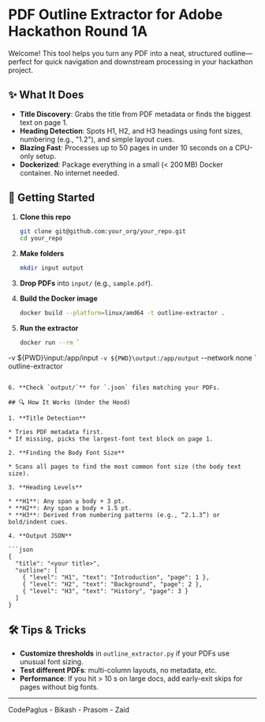 # PDF Outline Extractor for Adobe Hackathon Round 1A

Welcome! This tool helps you turn any PDF into a neat, structured outline—perfect for quick navigation and downstream processing in your hackathon project.

## ✨ What It Does

* **Title Discovery**: Grabs the title from PDF metadata or finds the biggest text on page 1.
* **Heading Detection**: Spots H1, H2, and H3 headings using font sizes, numbering (e.g., "1.2"), and simple layout cues.
* **Blazing Fast**: Processes up to 50 pages in under 10 seconds on a CPU-only setup.
* **Dockerized**: Package everything in a small (< 200 MB) Docker container. No internet needed.

## 🚀 Getting Started

1. **Clone this repo**

   ```bash
   git clone git@github.com:your_org/your_repo.git
   cd your_repo
   ```

2. **Make folders**

   ```bash
   mkdir input output
   ```

3. **Drop PDFs** into `input/` (e.g., `sample.pdf`).

4. **Build the Docker image**

   ```bash
   docker build --platform=linux/amd64 -t outline-extractor .
   ```

5. **Run the extractor**

   ```bash
   docker run --rm `
  -v ${PWD}\input:/app/input `
  -v ${PWD}\output:/app/output `
  --network none `
  outline-extractor

   ```

6. **Check `output/`** for `.json` files matching your PDFs.

## 🔍 How It Works (Under the Hood)

1. **Title Detection**

   * Tries PDF metadata first.
   * If missing, picks the largest-font text block on page 1.

2. **Finding the Body Font Size**

   * Scans all pages to find the most common font size (the body text size).

3. **Heading Levels**

   * **H1**: Any span ≥ body + 3 pt.
   * **H2**: Any span ≥ body + 1.5 pt.
   * **H3**: Derived from numbering patterns (e.g., “2.1.3”) or bold/indent cues.

4. **Output JSON**

   ```json
   {
     "title": "<your title>",
     "outline": [
       { "level": "H1", "text": "Introduction", "page": 1 },
       { "level": "H2", "text": "Background", "page": 2 },
       { "level": "H3", "text": "History", "page": 3 }
     ]
   }
   ```

## 🛠️ Tips & Tricks

* **Customize thresholds** in `outline_extractor.py` if your PDFs use unusual font sizing.
* **Test different PDFs**: multi-column layouts, no metadata, etc.
* **Performance**: If you hit > 10 s on large docs, add early-exit skips for pages without big fonts.

---

CodePaglus - Bikash - Prasom - Zaid
